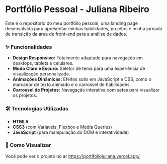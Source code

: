 # Portfólio Pessoal - Juliana Ribeiro

Este é o repositório do meu portfólio pessoal, uma landing page desenvolvida para apresentar minhas habilidades, projetos e minha jornada de transição da área de front-end para a análise de dados.

### ✨ Funcionalidades

* **Design Responsivo:** Totalmente adaptado para navegação em desktops, tablets e celulares.
* **Modo Claro e Escuro:** Seletor de tema para uma experiência de visualização personalizada.
* **Animações Dinâmicas:** Efeitos sutis em JavaScript e CSS, como o marcador de texto animado e o carrossel de habilidades.
* **Carrossel de Projetos:** Navegação interativa com setas para visualizar os projetos.


### 🛠️ Tecnologias Utilizadas

* **HTML5**
* **CSS3** (com Variáveis, Flexbox e Media Queries)
* **JavaScript** (para manipulação do DOM e interatividade)


### 🚀 Como Visualizar

Você pode ver o projeto no ar https://portifoliojuliana.vercel.app/
